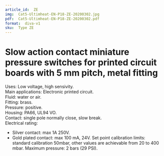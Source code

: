 ```yaml
---
article_id:  ZE
img:  Cat5-Ultimheat-EN-P18-ZE-20200302.jpg
pdf:  Cat5-Ultimheat-EN-P18-ZE-20200302.pdf
format:  diva-v1
sku:  Type ZE
---
```


# Slow action contact miniature pressure switches for printed circuit boards with 5 mm pitch, metal fitting

Uses: Low voltage, high sensivity.  
Main applications: Electronic printed circuit.  
Fluid: water or air.  
Fitting: brass.  
Pressure: positive.  
Housing: PA66, UL94 VO.  
Contact: single pole normally close, slow break.  
Electrical rating:
- Silver contact: max 1A 250V.
- Gold plated contact: max 100 mA, 24V.
Set point calibration limits: standard calibration 50mbar, other values are 
achievable from 20 to 400 mbar.
Maximum pressure: 2 bars (29 PSI).  

